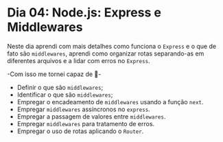 # Dia 04: Node.js: Express e Middlewares

Neste dia aprendi com mais detalhes como funciona o `Express` e o que de fato são `middlewares`, aprendi como organizar rotas separando-as em diferentes arquivos e a lidar com erros no `Express`.

-Com isso me tornei capaz de 📝-

- Definir o que são `middlewares`;
- Identificar o que são `middlewares`;
- Empregar o encadeamento de `middlewares` usando a função `next`.
- Empregar `middlewares` assíncronos no `express`.
- Empregar a passagem de valores entre `middlewares`.
- Empregar `middlewares` para tratamento de erros.
- Empregar o uso de rotas aplicando o `Router`.
